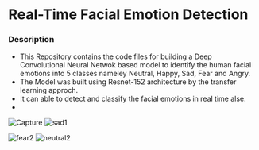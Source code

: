 # Real-Time Facial Emotion Detection

### Description
- This Repository contains the code files for building a Deep Convolutional Neural Netwok based model to identify the human facial emotions into 5 classes nameley Neutral, Happy, Sad, Fear and Angry.
- The Model was built using Resnet-152 architecture by the transfer learning approch.
- It can able to detect and classify the facial emotions in real time alse. 
- 
![Capture](https://user-images.githubusercontent.com/71257512/148688931-b41d8f54-1171-48c7-8e70-3bd5bf07e7bf.PNG)
![sad1](https://user-images.githubusercontent.com/71257512/148688620-aa18a674-77c1-4ef6-b5df-729ed746b762.jpg)

![fear2](https://user-images.githubusercontent.com/71257512/148688756-aab609b3-c363-4199-b6c4-9cdd952ddf17.jpg)
![neutral2](https://user-images.githubusercontent.com/71257512/148688871-56f79614-082f-42bb-9c1d-0ecb7d9ee00b.jpg)

